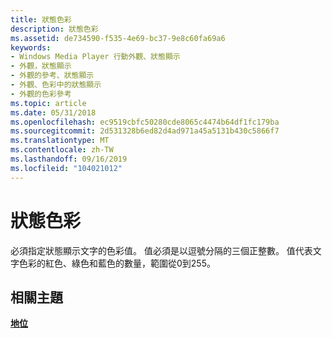 ```yaml
---
title: 狀態色彩
description: 狀態色彩
ms.assetid: de734590-f535-4e69-bc37-9e8c60fa69a6
keywords:
- Windows Media Player 行動外觀、狀態顯示
- 外觀，狀態顯示
- 外觀的參考、狀態顯示
- 外觀、色彩中的狀態顯示
- 外觀的色彩參考
ms.topic: article
ms.date: 05/31/2018
ms.openlocfilehash: ec9519cbfc50280cde8065c4474b64df1fc179ba
ms.sourcegitcommit: 2d531328b6ed82d4ad971a45a5131b430c5866f7
ms.translationtype: MT
ms.contentlocale: zh-TW
ms.lasthandoff: 09/16/2019
ms.locfileid: "104021012"
---
```

# <a name="status-color"></a>狀態色彩

必須指定狀態顯示文字的色彩值。 值必須是以逗號分隔的三個正整數。 值代表文字色彩的紅色、綠色和藍色的數量，範圍從0到255。

## <a name="related-topics"></a>相關主題

<dl> <dt>

[**地位**](status.md)
</dt> </dl>

 

 




